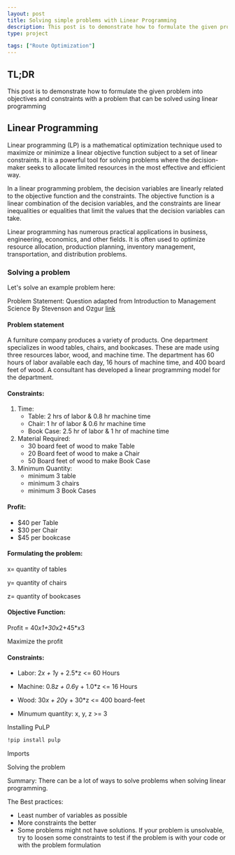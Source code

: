 ```yaml
---
layout: post
title: Solving simple problems with Linear Programming
description: This post is to demonstrate how to formulate the given problem into objectives and constraints with a problem that can be solved using linear programming
type: project

tags: ["Route Optimization"]
---
```



## TL;DR
This post is to demonstrate how to formulate the given problem into objectives and constraints with a problem that can be solved using linear programming

## Linear Programming
Linear programming (LP) is a mathematical optimization technique used to maximize or minimize a linear objective function subject to a set of linear constraints. It is a powerful tool for solving problems where the decision-maker seeks to allocate limited resources in the most effective and efficient way.

In a linear programming problem, the decision variables are linearly related to the objective function and the constraints. The objective function is a linear combination of the decision variables, and the constraints are linear inequalities or equalities that limit the values that the decision variables can take.

Linear programming has numerous practical applications in business, engineering, economics, and other fields. It is often used to optimize resource allocation, production planning, inventory management, transportation, and distribution problems.

### Solving a problem
Let's solve an example problem here:

Problem Statement: Question adapted from Introduction to Management Science By Stevenson and Ozgur <a href="https://www.amazon.com/Introduction-Management-Science-Spreadsheets-Student/dp/0073252905" target="_blank">link</a>

#### Problem statement
A furniture company produces a variety of products. One department specializes in wood tables, chairs, and bookcases. These are made using three resources labor, wood, and machine time. The department has 60 hours of labor available each day, 16 hours of machine time, and 400 board feet of wood. A consultant has developed a linear programming model for the department.

#### Constraints:

1. Time: 
    * Table: 2 hrs of labor & 0.8 hr machine time
    * Chair: 1 hr of labor & 0.6 hr machine time
    * Book Case: 2.5 hr of labor & 1 hr of machine time
2. Material Required:
    * 30 board feet of wood to make Table
    * 20 Board feet of wood to make a Chair
    * 50 Board feet of wood to make Book Case
3. Minimum Quantity:
    * minimum 3 table
    * minimum 3 chairs
    * minimum 3 Book Cases

#### Profit:
* \$40 per Table
* \$30 per Chair
* \$45 per bookcase


#### Formulating the problem:

x= quantity of tables

y= quantity of chairs

z= quantity of bookcases


#### Objective Function: 

Profit = 40*x1+30*x2+45*x3

Maximize the profit

#### Constraints:
* Labor: 2*x + 1*y + 2.5*z <= 60 Hours

* Machine: 0.8*z + 0.6*y + 1.0*z <= 16 Hours

* Wood: 30*x + 20*y + 30*z <= 400 board-feet

* Minumum quantity: x, y, z >= 3


Installing PuLP
```Bash 
!pip install pulp
```

Imports
<script src="https://gist.github.com/97harsh/8d7dcb416157007565db717c6f5cec10.js"></script>

Solving the problem
<script src="https://gist.github.com/97harsh/e49f3d3415644bd645d561aa845463a8.js"></script>


Summary:
There can be a lot of ways to solve problems when solving linear programming.

The Best practices:
* Least number of variables as possible
* More constraints the better
* Some problems might not have solutions. If your problem is unsolvable, try to loosen some constraints to test if the problem is with your code or with the problem formulation